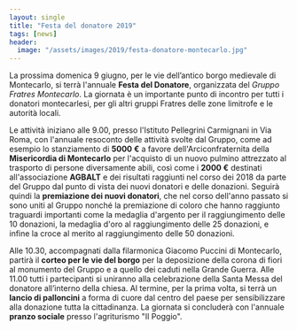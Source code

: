 ```yaml
---
layout: single
title: "Festa del donatore 2019"
tags: [news]
header:
  image: "/assets/images/2019/festa-donatore-montecarlo.jpg"
---
```


La prossima domenica 9 giugno, per le vie dell’antico borgo medievale di
Montecarlo, si terrà  l'annuale **Festa del Donatore**, organizzata del *Gruppo
Fratres Montecarlo*. La giornata è un importante punto di incontro per tutti i
donatori montecarlesi, per gli altri gruppi Fratres delle zone limitrofe e le
autorità locali.

Le attività iniziano alle 9.00, presso l'Istituto Pellegrini Carmignani in Via
Roma, con l'annuale resoconto delle attività svolte dal Gruppo, come ad esempio
lo stanziamento di **5000 €** a favore dell'Arciconfraternita della
**Misericordia di Montecarlo** per l'acquisto di un nuovo pulmino attrezzato al
trasporto di persone diversamente abili, così come i **2000 €** destinati
all'associazione **AGBALT** e dei risultati raggiunti nel corso dei 2018 da
parte del Gruppo dal punto di vista dei nuovi donatori e delle donazioni.
Seguirà quindi la **premiazione dei nuovi donatori**, che nel corso dell'anno
passato si sono uniti al Gruppo nonché la premiazione di coloro che hanno
raggiunto traguardi importanti come la medaglia d'argento per il raggiungimento
delle 10 donazioni, la medaglia d'oro al raggiungimento delle 25 donazioni, e
infine la croce al merito al raggiungimento delle 50 donazioni.

Alle 10.30, accompagnati dalla filarmonica Giacomo Puccini di Montecarlo,
partirà il **corteo per le vie del borgo** per la deposizione della corona di
fiori al monumento del Gruppo e a quello dei caduti nella Grande Guerra. Alle
11.00 tutti i partecipanti si uniranno alla celebrazione della Santa Messa del
donatore all’interno della chiesa. Al termine, per la prima volta, si terrà un
**lancio di palloncini** a forma di cuore dal centro del paese per sensibilizzare
alla donazione tutta la cittadinanza. La giornata si concluderà con l'annuale
**pranzo sociale** presso l'agriturismo "Il Poggio".
